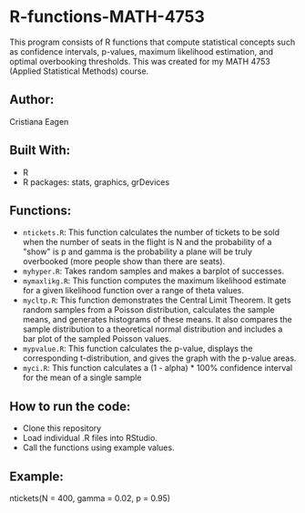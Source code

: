 # R-functions-MATH-4753
This program consists of R functions that compute statistical concepts such as confidence intervals, p-values, maximum likelihood estimation, and optimal overbooking thresholds. This was created for my MATH 4753 (Applied Statistical Methods) course. 

## Author:
Cristiana Eagen

## Built With:
- R
- R packages: stats, graphics, grDevices

## Functions:
- `ntickets.R`: This function calculates the number of tickets to be sold when the number of seats in the flight is N and the probability of a "show" is p and gamma is the probability a plane will be truly overbooked (more people show than there are seats).
- `myhyper.R`: Takes random samples and makes a barplot of successes.
- `mymaxlikg.R`: This function computes the maximum likelihood estimate for a given likelihood function over a range of theta values.
- `mycltp.R`: This function demonstrates the Central Limit Theorem. It gets random samples from a Poisson distribution, calculates the sample means, and generates histograms of these means. It also compares the sample distribution to a theoretical normal distribution and includes a bar plot of the sampled Poisson values.
- `mypvalue.R`: This function calculates the p-value, displays the corresponding t-distribution, and gives the graph with the p-value areas.
- `myci.R`: This function calculates a (1 - alpha) * 100% confidence interval for the mean of a single sample

## How to run the code:
- Clone this repository
- Load individual .R files into RStudio.
- Call the functions using example values.

## Example:
ntickets(N = 400, gamma = 0.02, p = 0.95)
